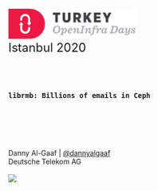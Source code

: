 <!-- .slide: data-state="cover" id="cover-page" data-timing="20" -->
<br>
<img src="images/OpenInfra_Days_-Turkey_Horizontal.png" style="height:60px;width:auto;margin:0px"><br>
<font size="5">Istanbul 2020</font>
<br>
<br>
<br>
<pre>
<h3><code style=none>librmb: Billions of emails in Ceph</code></h3>
</pre>
<br>
<br>
<br>
Danny Al-Gaaf | <a href="https://twitter.com/dannyalgaaf">@dannyalgaaf</a> <br>
Deutsche Telekom AG <br>
<br>
<img src="images/T_Logo_3c_p_DE.png" style="height:45px;width:auto;margin:0px">

